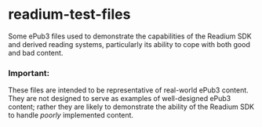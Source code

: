 readium-test-files
==================

Some ePub3 files used to demonstrate the capabilities of the Readium SDK and derived reading systems, particularly its ability to cope with both good and bad content.

### Important:

These files are intended to be representative of real-world ePub3 content. They are not designed to serve as examples of well-designed ePub3 content; rather they are likely to demonstrate the ability of the Readium SDK to handle *poorly* implemented content.
